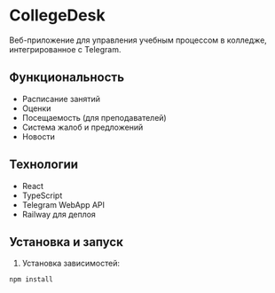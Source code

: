 # CollegeDesk

Веб-приложение для управления учебным процессом в колледже, интегрированное с Telegram.

## Функциональность

- Расписание занятий
- Оценки
- Посещаемость (для преподавателей)
- Система жалоб и предложений
- Новости

## Технологии

- React
- TypeScript
- Telegram WebApp API
- Railway для деплоя

## Установка и запуск

1. Установка зависимостей:
```bash
npm install
```